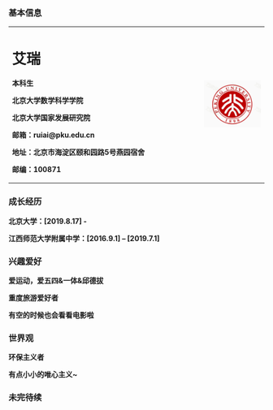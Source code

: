 ### 基本信息
<table border="0">
  <tr>
    <td width="75%">
      <h1>艾瑞</h1>
      <p><b>本科生</b></p> 
      <p><b>北京大学数学科学学院</b></p>
      <p><b>北京大学国家发展研究院</b></p>
      <p><b>邮箱：ruiai@pku.edu.cn</b></p>
      <p><b>地址：北京市海淀区颐和园路5号燕园宿舍</b></p>
      <p><b>邮编：100871</b></p>
    </td>
    <td width="25%">
      <img src="/下载.jpg" width="100%">      
    </td>
  </tr>
</table>

### 成长经历
<p><b>北京大学：[2019.8.17] -</b></p> 
<p><b>江西师范大学附属中学：[2016.9.1] – [2019.7.1] </b></p> 

### 兴趣爱好
<p><b>爱运动，爱五四&一体&邱德拔</b></p> 
<p><b>重度旅游爱好者</b></p> 
<p><b>有空的时候也会看看电影啦</b></p> 

### 世界观
<p><b>环保主义者</b></p> 
<p><b>有点小小的唯心主义~</b></p> 

### 未完待续
